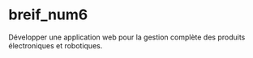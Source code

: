 # breif_num6
Développer une application web pour la gestion complète des produits électroniques et robotiques.
